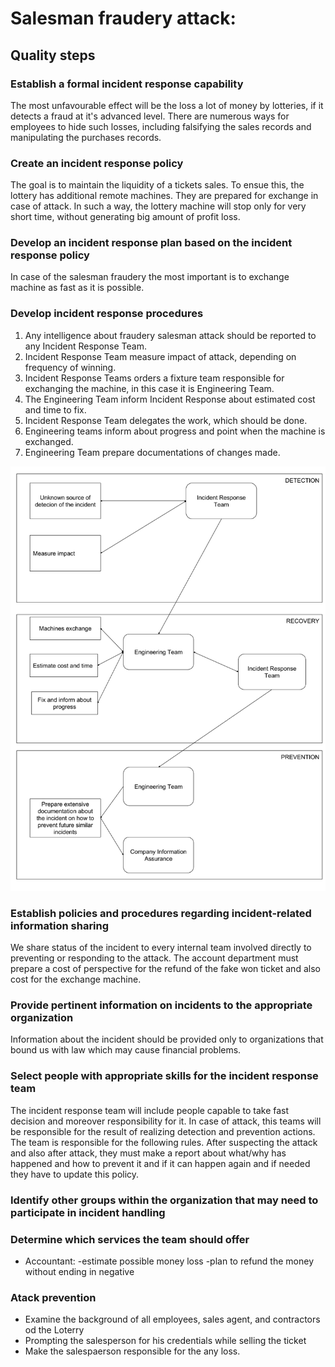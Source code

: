 # Salesman fraudery attack:

## Quality steps

### Establish a formal incident response capability
The most unfavourable effect will be the loss a lot of money by lotteries, if it detects a fraud at it's advanced level.
There are numerous ways for employees to hide such losses, including falsifying the sales records and manipulating the purchases records.

### Create an incident response policy
The goal is to maintain the liquidity of a tickets sales. To ensue this, the lottery has additional
remote machines. They are prepared for exchange in case of attack. In such a way, the lottery machine will stop only for very short time, without generating big amount of profit loss.

### Develop an incident response plan based on the incident response policy
In case of the salesman fraudery the most important is to exchange machine as fast as it is possible. 

### Develop incident response procedures
1. Any intelligence about fraudery salesman attack should be reported to any Incident Response Team.
2. Incident Response Team measure impact of attack, depending on frequency of winning.  
3. Incident Response Teams orders a fixture team responsible for exchanging the machine, in this case it is
Engineering Team.
4. The Engineering Team inform Incident Response about estimated cost and time to fix.
5. Incident Response Team delegates the work, which should be done.
6. Engineering teams inform about progress and point when the machine is exchanged.
7. Engineering Team prepare documentations of changes made.

![Simple scheme of the MITM ATTACK](https://raw.githubusercontent.com/CandOpSec/IncidentResponsePlan/master/docs/attacks/salesmanFraudery/assets/SALESMANFRAUDERY-SCHEME.png)

### Establish policies and procedures regarding incident-related information sharing
We share status of the incident to every internal team involved directly to preventing or responding to the attack.
The account department must prepare a cost of perspective for the refund of the fake won ticket and also cost for the exchange machine.

### Provide pertinent information on incidents to the appropriate organization
Information about the incident should be provided only to organizations that bound us with law which may cause financial problems.

### Select people with appropriate skills for the incident response team
The incident response team will include people capable to take fast decision and moreover responsibility for it. In case of attack, this teams
will be responsible for the result of realizing detection and prevention actions.
The team is responsible for the following rules. After suspecting the attack and also after attack, they must make a report about what/why has happened and how to prevent it 
and if it can happen again and if needed they have to update this policy.

### Identify other groups within the organization that may need to participate in incident handling

### Determine which services the team should offer
- Accountant:
  -estimate possible money loss
  -plan to refund the money without ending in negative

### Atack prevention
* Examine the background of all employees, sales agent, and contractors od the Loterry
* Prompting the salesperson for his credentials while selling the ticket
* Make the salespaerson responsible for the any loss.


